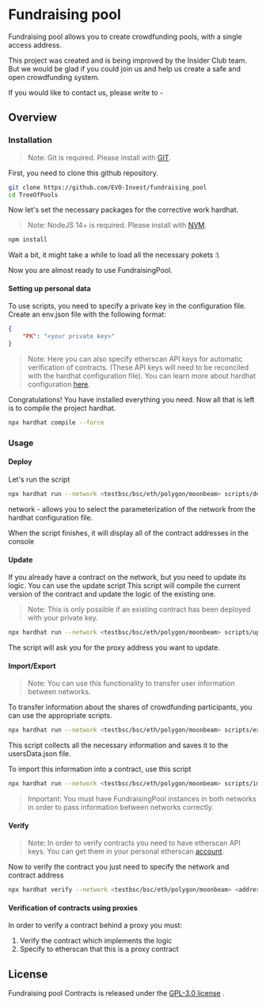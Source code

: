 # Fundraising pool

Fundraising pool allows you to create crowdfunding pools, with a single access address.

This project was created and is being improved by the Insider Club team. But we would be glad if you could join us and help us create a safe and open crowdfunding system.

If you would like to contact us, please write to -
## Overview

### Installation

> Note: Git is required. Please install with [GIT](https://github.com/git-guides/install-git).

First, you need to clone this github repository.

```bash
git clone https://github.com/EVO-Invest/fundraising_pool
cd TreeOfPools
```

Now let's set the necessary packages for the corrective work hardhat.

> Note: NodeJS 14+ is required. Please install with [NVM](https://nvm.sh).

```bash
npm install
```

Wait a bit, it might take a while to load all the necessary pokets :\

Now you are almost ready to use FundraisingPool.

#### Setting up personal data

To use scripts, you need to specify a private key in the configuration file.
Create an env.json file with the following format:

```json
{
    "PK": "<your private key>"
}
```

> Note: Here you can also specify etherscan API keys for automatic verification of contracts. (These API keys will need to be reconciled with the hardhat configuration file). You can learn more about hardhat configuration [here](https://hardhat.org/config).

Congratulations! You have installed everything you need. Now all that is left is to compile the project hardhat.

```bash
npx hardhat compile --force
```

### Usage

#### Deploy

Let's run the script

```bash
npx hardhat run --network <testbsc/bsc/eth/polygon/moonbeam> scripts/deploy.js
```

network - allows you to select the parameterization of the network from the hardhat configuration file. 

When the script finishes, it will display all of the contract addresses in the console

#### Update

If you already have a contract on the network, but you need to update its logic. You can use the update script
This script will compile the current version of the contract and update the logic of the existing one.

> Note: This is only possible if an existing contract has been deployed with your private key.

```bash
npx hardhat run --network <testbsc/bsc/eth/polygon/moonbeam> scripts/update.js
```

The script will ask you for the proxy address you want to update.

#### Import/Export

> Note: You can use this functionality to transfer user information between networks.

To transfer information about the shares of crowdfunding participants, you can use the appropriate scripts.

```bash
npx hardhat run --network <testbsc/bsc/eth/polygon/moonbeam> scripts/exportData.js
```
This script collects all the necessary information and saves it to the usersData.json file.

To import this information into a contract, use this script

```bash
npx hardhat run --network <testbsc/bsc/eth/polygon/moonbeam> scripts/importData.js
```

> Important: You must have FundraisingPool instances in both networks in order to pass information between networks correctly.

#### Verify

> Note: In order to verify contracts you need to have etherscan API keys. You can get them in your personal etherscan [account](https://etherscan.io/login).

Now to verify the contract you just need to specify the network and contract address

```bash
npx hardhat verify --network <testbsc/bsc/eth/polygon/moonbeam> <address>
```

#### Verification of contracts using proxies

In order to verify a contract behind a proxy you must:
1. Verify the contract which implements the logic
2. Specify to etherscan that this is a proxy contract

## License

Fundraising pool Contracts is released under the [GPL-3.0 license](https://github.com/EVO-Invest/fundraising_pool/blob/main/LICENSE) .
